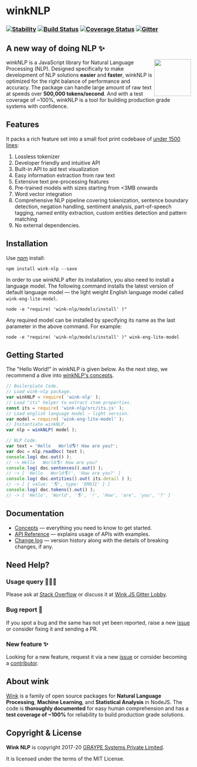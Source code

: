 # winkNLP

### [![Stability](https://img.shields.io/badge/stability-1--experimental-orange.svg)](https://nodejs.org/api/documentation.html#documentation_stability_index) [![Build Status](https://api.travis-ci.org/winkjs/wink-nlp.svg?branch=master)](https://travis-ci.org/winkjs/wink-nlp) [![Coverage Status](https://coveralls.io/repos/github/winkjs/wink-nlp/badge.svg?branch=master)](https://coveralls.io/github/winkjs/wink-nlp?branch=master) [![Gitter](https://img.shields.io/gitter/room/nwjs/nw.js.svg)](https://gitter.im/winkjs/Lobby)

## A new way of doing NLP ✨
[<img align="right" src="https://decisively.github.io/wink-logos/logo-title.png" width="100px" >](http://winkjs.org/)

winkNLP is a JavaScript library for Natural Language Processing (NLP). Designed specifically to make development of NLP solutions **easier** and **faster**, winkNLP is optimized for the right balance of performance and accuracy.  The package can handle large amount of raw text at speeds over **500,000 tokens/second**. And with a test coverage of ~100%, winkNLP is a tool for building production grade systems with confidence.

## Features
It packs a rich feature set into a small foot print codebase of [under 1500 lines](https://coveralls.io/github/winkjs/wink-nlp?branch=master):

1. Lossless tokenizer
2. Developer friendly and intuitive API
3. Built-in API to aid text visualization
4. Easy information extraction from raw text
5. Extensive text pre-processing features
6. Pre-trained models with sizes starting from <3MB onwards
7. Word vector integration
8. Comprehensive NLP pipeline covering tokenization, sentence boundary detection, negation handling, sentiment analysis, part-of-speech tagging, named entity extraction, custom entities detection and pattern matching
9. No external dependencies.


## Installation

Use [npm](https://www.npmjs.com/package/wink-nlp) install:

```shell
npm install wink-nlp --save
```

In order to use winkNLP after its installation, you also need to install a language model. The following command installs the latest version of default language model — the light weight English language model called `wink-eng-lite-model`.

```shell
node -e "require( 'wink-nlp/models/install' )"
```
Any required model can be installed by specifying its name as the last parameter in the above command. For example:
```shell
node -e "require( 'wink-nlp/models/install' )" wink-eng-lite-model
```

## Getting Started
The "Hello World!" in winkNLP is given below. As the next step, we recommend a dive into [winkNLP's concepts](https://winkjs.org/wink-nlp/getting-started.html).

```javascript
// Boilerplate Code.
// Load wink-nlp package.
var winkNLP = require( 'wink-nlp' );
// Load "its" helper to extract item properties.
const its = require( 'wink-nlp/src/its.js' );
// Load english language model — light version.
var model = require( 'wink-eng-lite-model' );
// Instantiate winkNLP.
var nlp = winkNLP( model );

// NLP Code.
var text = 'Hello   World🌎! How are you?';
var doc = nlp.readDoc( text );
console.log( doc.out() );
// -> Hello   World🌎! How are you?
console.log( doc.sentences().out() );
// -> [ 'Hello   World🌎!', 'How are you?' ]
console.log( doc.entities().out( its.detail ) );
// -> [ { value: '🌎', type: 'EMOJI' } ]
console.log( doc.tokens().out() );
// -> [ 'Hello', 'World', '🌎', '!', 'How', 'are', 'you', '?' ]
```


## Documentation
- [Concepts](https://winkjs.org/wink-nlp/getting-started.html) — everything you need to know to get started.
- [API Reference](https://winkjs.org/wink-nlp/read-doc.html) — explains usage of APIs with examples.
- [Change log](https://github.com/winkjs/wink-nlp/blob/master/CHANGELOG.md) — version history along with the details of breaking changes, if any.

## Need Help?

### Usage query 👩🏽‍💻
Please ask at [Stack Overflow](https://stackoverflow.com/) or discuss it at [Wink JS Gitter Lobby](https://gitter.im/winkjs/Lobby).

### Bug report 🐛
If you spot a bug and the same has not yet been reported, raise a new [issue](https://github.com/winkjs/wink-nlp/issues) or consider fixing it and sending a PR.

### New feature ✨
Looking for a new feature, request it via a new [issue](https://github.com/winkjs/wink-nlp/issues) or consider becoming a [contributor](https://github.com/winkjs/wink-nlp/blob/master/CONTRIBUTING.md).


## About wink
[Wink](http://winkjs.org/) is a family of open source packages for **Natural Language Processing**, **Machine Learning**, and **Statistical Analysis** in NodeJS. The code is **thoroughly documented** for easy human comprehension and has a **test coverage of ~100%** for reliability to build production grade solutions.

## Copyright & License

**Wink NLP** is copyright 2017-20 [GRAYPE Systems Private Limited](https://graype.in/).

It is licensed under the terms of the MIT License.
